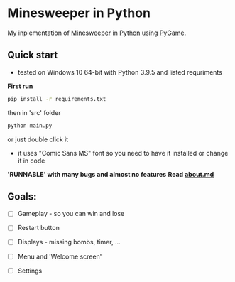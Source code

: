 # Minesweeper in Python
My inplementation of [Minesweeper](https://en.wikipedia.org/wiki/Minesweeper_(video_game)) in [Python](https://www.python.org/) using [PyGame](https://www.pygame.org/news).

## Quick start
- tested on Windows 10 64-bit with Python 3.9.5 and listed requriments

**First run**
```bash
pip install -r requirements.txt
```
 then in 'src' folder

```bash
python main.py
```
 or just double click it

 - it uses "Comic Sans MS" font so you need to have it installed or change it in code

 **'RUNNABLE' with many bugs and almost no features**
 **Read [about.md](https://github.com/RealTigerCZ/minesweeper/blob/master/about.md)**

 ## Goals:
 - [ ] Gameplay - so you can win and lose
 - [ ] Restart button
 - [ ] Displays - missing bombs, timer, ...
 - [ ] Menu and 'Welcome screen'
 - [ ] Settings

